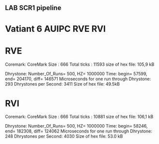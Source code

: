 ## LAB SCR1 pipeline
# Vatiant 6 AUIPC RVE RVI

# RVE

Coremark:
CoreMark Size    : 666
Total ticks      : 11593
size of hex file: 105,9 kB

Dhrystone:
Number_Of_Runs= 500, HZ= 1000000
Time: begin= 57599, end= 204170, diff= 146571
Microseconds for one run through Dhrystone: 293
Dhrystones per Second:                      3411
Size of hex file:   49.5kB
# RVI

Coremark:
CoreMark Size    : 666
Total ticks      : 10881
size of hex file: 106,1 kB

Dhrystone:
Number_Of_Runs= 500, HZ= 1000000
Time: begin= 58246, end= 182308, diff= 124062
Microseconds for one run through Dhrystone: 248
Dhrystones per Second:                      4030
Size of hex file: 53.0 kB